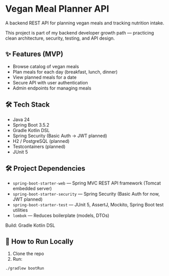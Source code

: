 # Vegan Meal Planner API

A backend REST API for planning vegan meals and tracking nutrition intake.

This project is part of my backend developer growth path — practicing clean architecture, security, testing, and API design.

## ✨ Features (MVP)
- Browse catalog of vegan meals
- Plan meals for each day (breakfast, lunch, dinner)
- View planned meals for a date
- Secure API with user authentication
- Admin endpoints for managing meals

## 🛠 Tech Stack
- Java 24
- Spring Boot 3.5.2
- Gradle Kotlin DSL
- Spring Security (Basic Auth → JWT planned)
- H2 / PostgreSQL (planned)
- Testcontainers (planned)
- JUnit 5

## 🛠 Project Dependencies

- `spring-boot-starter-web` — Spring MVC REST API framework (Tomcat embedded server)
- `spring-boot-starter-security` — Spring Security (Basic Auth for now, JWT planned)
- `spring-boot-starter-test` — JUnit 5, AssertJ, Mockito, Spring Boot test utilities
- `lombok` — Reduces boilerplate (models, DTOs)

Build: Gradle Kotlin DSL

## 🚀 How to Run Locally
1. Clone the repo
2. Run:
```bash
./gradlew bootRun
